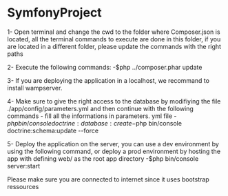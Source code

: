 # SymfonyProject
 1- Open terminal and change the cwd to the folder where Composer.json is located, all the terminal commands to execute are done in this folder, if you are located in a different folder, please update the commands with the right paths

 2- Execute the following commands:
    -$php ../composer.phar update

 3- If you are deploying the application in a localhost, we recommand to install wampserver. 

 4- Make sure to give the right access to the database by modifiying the file ./app/config/parameters.yml and then continue with the following commands - fill all the informations in parameters. yml file
    -$php bin/console doctrine:database:create
    -$php bin/console doctrine:schema:update --force
    
 5- Deploy the application on the server, you can use a dev environment by using the following command, or deploy a prod environment by hosting the app with defining web/ as the root app directory
	-$php bin/console server:start

	
Please make sure you are connected to internet since it uses bootstrap ressources
